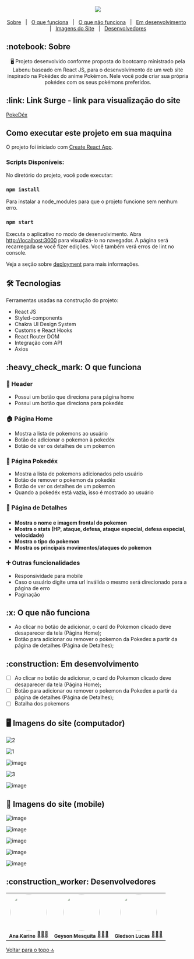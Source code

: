 <h1 id= "top" align="center"><img src="https://user-images.githubusercontent.com/94838711/158078960-ab5d5a98-be1b-4ee1-a17b-c41a847fa338.png" />
</h1>

<p align="center">
  <a href="#sobre">Sobre</a> &#xa0; | &#xa0; 
  <a href="#funciona">O que funciona</a> &#xa0; | &#xa0;
  <a href="#nao-funciona">O que não funciona</a> &#xa0; | &#xa0;
  <a href="#pendente">Em desenvolvimento</a> &#xa0; | &#xa0;
  <a href="#imagens">Imagens do Site</a>  &#xa0; | &#xa0;
  <a href="#desenvolvedores">Desenvolvedores</a> 
</p>

<h2 id="sobre">:notebook: Sobre </h2>

<p align="center">🖥️ Projeto desenvolvido conforme proposta do bootcamp ministrado pela Labenu baseado em React JS, para o desenvolvimento de um web site inspirado na Pokédex do anime Pokémon. Nele você pode criar sua própria pokédex com os seus pokémons preferidos. </p>

<h2 id="link">:link: Link Surge - link para visualização do site</h2>
 <a href="https://pokedex-vaughan3.surge.sh">PokeDéx</a>

 ## Como executar este projeto em sua maquina 
 
 O projeto foi iniciado com [Create React App](https://github.com/facebook/create-react-app).

<h3> Scripts Disponíveis: </h3>

No diretório do projeto, você pode executar:

### `npm install`

Para instalar a node_modules para que o projeto funcione sem nenhum erro.

### `npm start`

Executa o aplicativo no modo de desenvolvimento.
Abra [http://localhost:3000](http://localhost:3000) para visualizá-lo no navegador. 
A página será recarregada se você fizer edições.
Você também verá erros de lint no console.

Veja a seção sobre [deployment](https://facebook.github.io/create-react-app/docs/deployment) para mais informações.

<h2 id="tecnologias"> 🛠 Tecnologias </h2>

Ferramentas usadas na construção do projeto:

* React JS
* Styled-components
* Chakra UI Design System
* Customs e React Hooks
* React Router DOM
* Integração com API
* Axios

<h2 id="funciona">:heavy_check_mark: O que funciona</h2>
<h3> 👤 Header</h3>

* Possui um botão que direciona para página home
* Possui um botão que direciona para pokedéx

<h3>🏠 Página Home</h3>

* Mostra a lista de pokemons ao usuário
* Botão de adicionar o pokemon à pokedéx
* Botão de ver os detalhes de um pokemon

<h3>🔮 Página Pokedéx</h3>

* Mostra a lista de pokemons adicionados pelo usuário
* Botão de remover o pokemon da pokedéx
* Botão de ver os detalhes de um pokemon
* Quando a pokedéx está vazia, isso é mostrado ao usuário

<h3>👀 Página de Detalhes<h3> 

 <h4>
   
* Mostra o nome e imagem frontal do pokemon
* Mostra o stats (HP, ataque, defesa, ataque especial, defesa especial, velocidade)
* Mostra o tipo do pokemon
* Mostra os principais movimentos/ataques do pokemon
   
</h4>
  
<h3>➕ Outras funcionalidades</h3>
  
* Responsividade para mobile
* Caso o usuário digite uma url inválida o mesmo será direcionado para a página de erro
* Paginação
  
<h2 id="nao-funciona">:x: O que não funciona</h2>

* Ao clicar no botão de adicionar, o card do Pokemon clicado deve desaparecer da tela (Página Home);
* Botão para adicionar ou remover o pokemon da Pokedex a partir da página de detalhes (Página de Detalhes);
 
<h2 id="pendente">:construction: Em desenvolvimento</h2>

- [ ] Ao clicar no botão de adicionar, o card do Pokemon clicado deve desaparecer da tela (Página Home);
- [ ] Botão para adicionar ou remover o pokemon da Pokedex a partir da página de detalhes (Página de Detalhes);
- [ ] Batalha dos pokemons

<h2 id="imagens"> 🖥️ Imagens do site (computador)</h2>
  
![2](https://user-images.githubusercontent.com/94838711/158102210-f85342d8-53f9-43ff-af1e-545cede78f28.png)
  
![1](https://user-images.githubusercontent.com/94838711/158102215-253ad9b9-114b-419e-94f6-bc458d3aebac.png)
  
![image](https://user-images.githubusercontent.com/94838711/158102496-9defe43f-7324-45c2-8e61-c420fac74f49.png)
  
![3](https://user-images.githubusercontent.com/94838711/158102217-041ecd64-6a31-4596-8b6f-cc325bc67267.png)
  
![image](https://user-images.githubusercontent.com/94838711/158102297-7fb2328b-3c6f-49fd-bcf7-be43ab0f819d.png)

<h2> 📱 Imagens do site (mobile)</h2>

![image](https://user-images.githubusercontent.com/94838711/158102630-0855cc00-cb4a-4396-bcec-7f7f26b81834.png)

![image](https://user-images.githubusercontent.com/94838711/158102677-29ec7bda-ba39-48e1-a12d-fc6494939cd1.png)

![image](https://user-images.githubusercontent.com/94838711/158102694-3c680fcd-aa80-453c-85b1-5fccaa9a3fd0.png)

![image](https://user-images.githubusercontent.com/94838711/158102710-be5ea9df-330b-4686-a526-4453371e7564.png)

![image](https://user-images.githubusercontent.com/94838711/158102728-3937c4ba-bd9a-4c3c-aa93-8d8f63469452.png)
  
<h2 id="desenvolvedores">:construction_worker: Desenvolvedores</h2>

<table> 
<tr>
 
 <td align="center"><a href="https://github.com/future4code/vaughan-Ana-Silva"><img style="border-radius: 50%" src="https://user-images.githubusercontent.com/94838711/158080211-ef52ad45-7600-4479-998b-f6c423de7576.png" width="100px" alt=""/>
 <br />
 <sub><b>Ana Karine</b></sub></a> <a href="https://github.com/future4code/vaughan-Ana-Silva">👩🏻‍💻</a></td>
  
  <td align="center"><a href="https://github.com/future4code/vaughan-Geyson-Sousa"><img style="border-radius: 50%" src="https://user-images.githubusercontent.com/94838711/158080839-3526a9ab-2ccf-4278-bd97-6e4f8c1a424d.png" width="100px" alt=""/>
 <br />
 <sub><b>Geyson Mesquita</b></sub></a> <a href="https://github.com/future4code/vaughan-Geyson-Sousa">👨🏽‍💻</a></td>
  
  <td align="center"><a href="https://github.com/future4code/vaughan-Gledson-Souto"><img style="border-radius: 50%" src="https://user-images.githubusercontent.com/94838711/158081019-60ba355e-131e-4b30-bf9f-c6ab73ea976c.png" width="100px" alt=""/>
 <br />
 <sub><b>Gledson Lucas</b></sub></a> <a href="https://github.com/future4code/vaughan-Gledson-Souto">🧑🏻‍💻</a></td>

</tr>
</table>

<a href="#top">Voltar para o topo 🔝</a>
